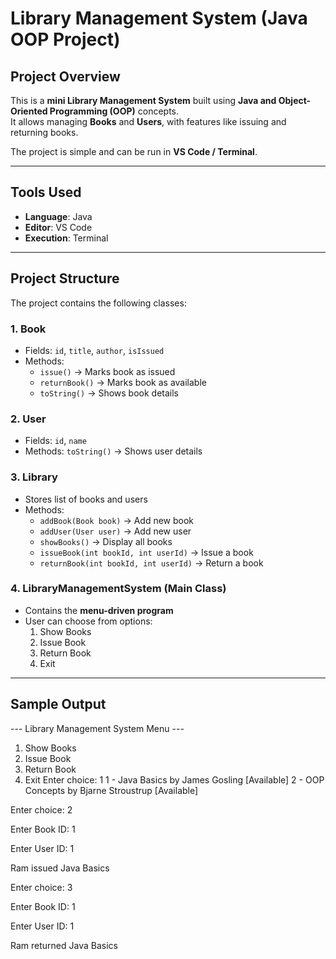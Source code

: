 # Library Management System (Java OOP Project)

## Project Overview
This is a **mini Library Management System** built using **Java and Object-Oriented Programming (OOP)** concepts.  
It allows managing **Books** and **Users**, with features like issuing and returning books.  

The project is simple and can be run in **VS Code / Terminal**.

---

## Tools Used
- **Language**: Java  
- **Editor**: VS Code  
- **Execution**: Terminal  

---

## Project Structure
The project contains the following classes:

### 1. **Book**
- Fields: `id`, `title`, `author`, `isIssued`
- Methods:
  - `issue()` → Marks book as issued  
  - `returnBook()` → Marks book as available  
  - `toString()` → Shows book details  

### 2. **User**
- Fields: `id`, `name`  
- Methods: `toString()` → Shows user details  

### 3. **Library**
- Stores list of books and users  
- Methods:  
  - `addBook(Book book)` → Add new book  
  - `addUser(User user)` → Add new user  
  - `showBooks()` → Display all books  
  - `issueBook(int bookId, int userId)` → Issue a book  
  - `returnBook(int bookId, int userId)` → Return a book  

### 4. **LibraryManagementSystem (Main Class)**
- Contains the **menu-driven program**  
- User can choose from options:  
  1. Show Books  
  2. Issue Book  
  3. Return Book  
  4. Exit  

---
## Sample Output
--- Library Management System Menu ---
1. Show Books
2. Issue Book
3. Return Book
4. Exit
Enter choice: 1
1 - Java Basics by James Gosling [Available]
2 - OOP Concepts by Bjarne Stroustrup [Available]

Enter choice: 2

Enter Book ID: 1

Enter User ID: 1

Ram issued Java Basics

Enter choice: 3

Enter Book ID: 1

Enter User ID: 1

Ram returned Java Basics
